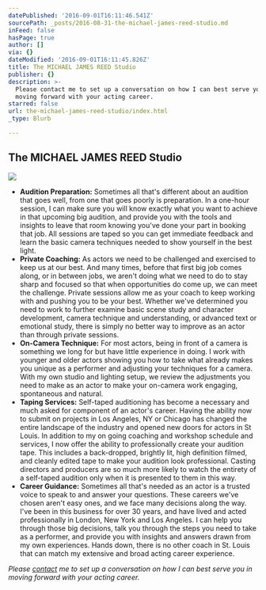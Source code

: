 ```yaml
---
datePublished: '2016-09-01T16:11:46.541Z'
sourcePath: _posts/2016-08-31-the-michael-james-reed-studio.md
inFeed: false
hasPage: true
author: []
via: {}
dateModified: '2016-09-01T16:11:45.826Z'
title: The MICHAEL JAMES REED Studio
publisher: {}
description: >-
  Please contact me to set up a conversation on how I can best serve you in
  moving forward with your acting career.
starred: false
url: the-michael-james-reed-studio/index.html
_type: Blurb

---
```

## The **MICHAEL JAMES REED** Studio
![](https://the-grid-user-content.s3-us-west-2.amazonaws.com/6ca51b3c-8899-4694-9900-b69bb69af54c.jpg)

* **Audition Preparation:** Sometimes all that's different about an audition that goes well, from one that goes poorly is preparation. In a one-hour session, I can make sure you will know exactly what you want to achieve in that upcoming big audition, and provide you with the tools and insights to leave that room knowing you've done your part in booking that job. All sessions are taped so you can get immediate feedback and learn the basic camera techniques needed to show yourself in the best light.
* **Private Coaching:** As actors we need to be challenged and exercised to keep us at our best. And many times, before that first big job comes along, or in between jobs, we aren't doing what we need to do to stay sharp and focused so that when opportunities do come up, we can meet the challenge. Private sessions allow me as your coach to keep working with and pushing you to be your best. Whether we've determined you need to work to further examine basic scene study and character development, camera technique and understanding, or advanced text or emotional study, there is simply no better way to improve as an actor than through private sessions.
* **On-Camera Technique:** For most actors, being in front of a camera is something we long for but have little experience in doing. I work with younger and older actors showing you how to take what already makes you unique as a performer and adjusting your techniques for a camera. With my own studio and lighting setup, we review the adjustments you need to make as an actor to make your on-camera work engaging, spontaneous and natural.
* **Taping Services:** Self-taped auditioning has become a necessary and much asked for component of an actor's career. Having the ability now to submit on projects in Los Angeles, NY or Chicago has changed the entire landscape of the industry and opened new doors for actors in St Louis. In addition to my on going coaching and workshop schedule and services, I now offer the ability to professionally create your audition tape. This includes a back-dropped, brightly lit, high definition filmed, and cleanly edited tape to make your audition look professional. Casting directors and producers are so much more likely to watch the entirety of a self-taped audition only when it is presented to them in this way.
* **Career Guidance:** Sometimes all that's needed as an actor is a trusted voice to speak to and answer your questions. These careers we've chosen aren't easy ones, and we face many decisions along the way. I've been in this business for over 30 years, and have lived and acted professionally in London, New York and Los Angeles. I can help you through those big decisions, talk you through the steps you need to take as a performer, and provide you with insights and answers drawn from my own experiences. Hands down, there is no other coach in St. Louis that can match my extensive and broad acting career experience.

_Please [contact][0] me to set up a conversation on how I can best serve you in moving forward with your acting career._

[0]: mailto:studio@michaeljamesreed.com